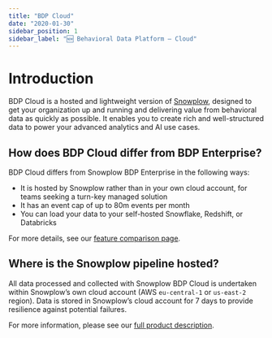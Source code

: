```yaml
---
title: "BDP Cloud"
date: "2020-01-30"
sidebar_position: 1
sidebar_label: "🆕 Behavioral Data Platform — Cloud"
---
```


# Introduction

BDP Cloud is a hosted and lightweight version of [Snowplow](https://snowplow.io), designed to get your organization up and running and delivering value from behavioral data as quickly as possible. It enables you to create rich and well-structured data to power your advanced analytics and AI use cases.

## How does BDP Cloud differ from BDP Enterprise?
    
BDP Cloud differs from Snowplow BDP Enterprise in the following ways:

- It is hosted by Snowplow rather than in your own cloud account, for teams seeking a turn-key managed solution
- It has an event cap of up to 80m events per month
- You can load your data to your self-hosted Snowflake, Redshift, or Databricks

For more details, see our [feature comparison page](/docs/feature-comparison/index.md).

## Where is the Snowplow pipeline hosted?
    
All data processed and collected with Snowplow BDP Cloud is undertaken within Snowplow’s own cloud account (AWS `eu-central-1` or `us-east-2` region). Data is stored in Snowplow’s cloud account for 7 days to provide resilience against potential failures.

For more information, please see our [full product description](https://snowplow.io/).

